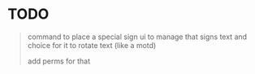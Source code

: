 # TODO

> command to place a special sign
> ui to manage that signs text and choice for it to rotate text (like a motd)
>
> add perms for that
